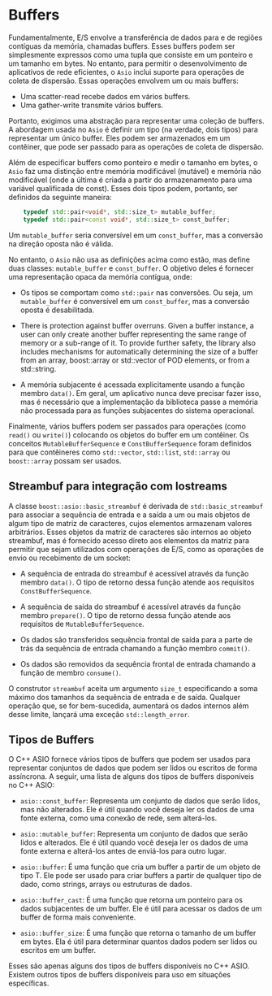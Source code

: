 # Buffers

Fundamentalmente, E/S envolve a transferência de dados para e de regiões contíguas da memória, chamadas buffers. Esses buffers podem ser simplesmente expressos como uma tupla que consiste em um ponteiro e um tamanho em bytes. No entanto, para permitir o desenvolvimento de aplicativos de rede eficientes, o `Asio` inclui suporte para operações de coleta de dispersão. Essas operações envolvem um ou mais buffers:

* Uma scatter-read recebe dados em vários buffers.
* Uma gather-write transmite vários buffers.

Portanto, exigimos uma abstração para representar uma coleção de buffers. A abordagem usada no `Asio` é definir um tipo (na verdade, dois tipos) para representar um único buffer. Eles podem ser armazenados em um contêiner, que pode ser passado para as operações de coleta de dispersão.

Além de especificar buffers como ponteiro e medir o tamanho em bytes, o `Asio` faz uma distinção entre memória modificável (mutável) e memória não modificável (onde a última é criada a partir do armazenamento para uma variável qualificada de const). Esses dois tipos podem, portanto, ser definidos da seguinte maneira:

```cpp
    typedef std::pair<void*, std::size_t> mutable_buffer;
    typedef std::pair<const void*, std::size_t> const_buffer;
```

Um `mutable_buffer` seria conversível em um `const_buffer`, mas a conversão na direção oposta não é válida.

No entanto, o `Asio` não usa as definições acima como estão, mas define duas classes: `mutable_buffer` e `const_buffer`. O objetivo deles é fornecer uma representação opaca da memória contígua, onde:

* Os tipos se comportam como `std::pair` nas conversões. Ou seja, um `mutable_buffer` é conversível em um `const_buffer`, mas a conversão oposta é desabilitada.

* There is protection against buffer overruns. Given a buffer instance, a user can only create another buffer representing the same range of memory or a sub-range of it. To provide further safety, the library also includes mechanisms for automatically determining the size of a buffer from an array, boost::array or std::vector of POD elements, or from a std::string.

* A memória subjacente é acessada explicitamente usando a função membro `data()`. Em geral, um aplicativo nunca deve precisar fazer isso, mas é necessário que a implementação da biblioteca passe a memória não processada para as funções subjacentes do sistema operacional.

Finalmente, vários buffers podem ser passados para operações (como `read()` ou `write()`) colocando os objetos do buffer em um contêiner. Os conceitos `MutableBufferSequence` e `ConstBufferSequence` foram definidos para que contêineres como `std::vector`, `std::list`, `std::array` ou `boost::array` possam ser usados.

## Streambuf para integração com Iostreams

A classe `boost::asio::basic_streambuf` é derivada de `std::basic_streambuf` para associar a sequência de entrada e a saída a um ou mais objetos de algum tipo de matriz de caracteres, cujos elementos armazenam valores arbitrários. Esses objetos da matriz de caracteres são internos ao objeto streambuf, mas é fornecido acesso direto aos elementos da matriz para permitir que sejam utilizados com operações de E/S, como as operações de envio ou recebimento de um socket:

* A sequência de entrada do streambuf é acessível através da função membro `data()`. O tipo de retorno dessa função atende aos requisitos `ConstBufferSequence`.

* A sequência de saída do streambuf é acessível através da função membro `prepare()`. O tipo de retorno dessa função atende aos requisitos de `MutableBufferSequence`.

* Os dados são transferidos sequência frontal de saída para a parte de trás da sequência de entrada chamando a função membro `commit()`.

* Os dados são removidos da sequência frontal de entrada chamando a função de membro `consume()`.

O construtor `streambuf` aceita um argumento `size_t` especificando a soma máximo dos tamanhos da sequência de entrada e de saída. Qualquer operação que, se for bem-sucedida, aumentará os dados internos além desse limite, lançará uma exceção `std::length_error`.

## Tipos de Buffers

O C++ ASIO fornece vários tipos de buffers que podem ser usados ​​para representar conjuntos de dados que podem ser lidos ou escritos de forma assíncrona. A seguir, uma lista de alguns dos tipos de buffers disponíveis no C++ ASIO:

- `asio::const_buffer`: Representa um conjunto de dados que serão lidos, mas não alterados. Ele é útil quando você deseja ler os dados de uma fonte externa, como uma conexão de rede, sem alterá-los.

- `asio::mutable_buffer`: Representa um conjunto de dados que serão lidos e alterados. Ele é útil quando você deseja ler os dados de uma fonte externa e alterá-los antes de enviá-los para outro lugar.

- `asio::buffer`: É uma função que cria um buffer a partir de um objeto de tipo T. Ele pode ser usado para criar buffers a partir de qualquer tipo de dado, como strings, arrays ou estruturas de dados.

- `asio::buffer_cast`: É uma função que retorna um ponteiro para os dados subjacentes de um buffer. Ele é útil para acessar os dados de um buffer de forma mais conveniente.

- `asio::buffer_size`: É uma função que retorna o tamanho de um buffer em bytes. Ela é útil para determinar quantos dados podem ser lidos ou escritos em um buffer.

Esses são apenas alguns dos tipos de buffers disponíveis no C++ ASIO. Existem outros tipos de buffers disponíveis para uso em situações específicas.